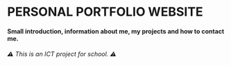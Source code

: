 <html> 
<head>
  <h1> PERSONAL PORTFOLIO WEBSITE </h1>
</head>
  <body>
    <h4> Small introduction, information about me, my projects and how to contact me. </h4>
    <h6>⚠️ This is an ICT project for school. ⚠️ </h6>
  </body>
</html>
